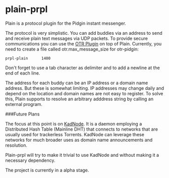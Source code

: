 plain-prpl
==========

Plain is a protocol plugin for the Pidgin instant messenger.

The protocol is very simplistic. You can add buddies via an address
to send and receive plain text messages via UDP packets.
To provide secure communications you can use
the [OTR Plugin](https://otr.cypherpunks.ca/) on top of Plain.
Currently, you need to create a file called otr.max_message_size for otr-pidgin:

    prpl-plain      1400

Don't forget to use a tab character as delimiter and to add a newline at the end of each line.

The address for each buddy can be an IP address or a domain name address.
But these is somewhat limiting. IP addresses may change daily and depend
on the location and domain names are not easy to register. To solve this,
Plain supports to resolve an arbitrary adddress string by calling an external program.

###Future Plans

The focus at this point is on [KadNode](https://github.com/mwarning/KadNode).
It is a daemon employing a Distributed Hash Table (Mainline DHT) that
connects to networks that are usually used for trackerless Torrents.
KadNode can leverage these networks for much broader uses as
domain name announcements and resolution.

Plain-prpl will try to make it trivial to use KadNode
and without making it a necessary dependency.

The project is currently in a alpha stage.
